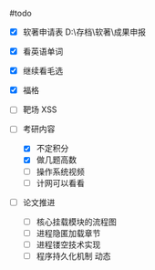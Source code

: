 #todo 
- [x] 软著申请表 D:\存档\软著\成果申报
- [x] 看英语单词
- [x] 继续看毛选
- [x] 福格
- [ ] 靶场 XSS

- [ ] 考研内容
	- [x] 不定积分
	- [x] 做几题高数
	- [ ] 操作系统视频
	- [ ] 计网可以看看

- [ ] 论文推进 
	- [ ] 核心挂载模块的流程图
	- [ ] 进程隐匿加载章节
	- [ ] 进程镂空技术实现
	- [ ] 程序持久化机制 动态